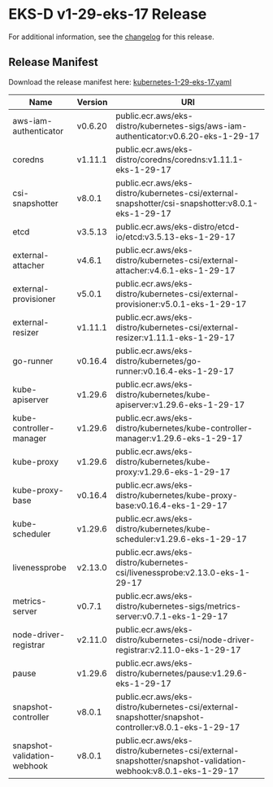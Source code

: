 # EKS-D v1-29-eks-17 Release

For additional information, see the [changelog](CHANGELOG-v1-29-eks-17.md) for this release.

## Release Manifest

Download the release manifest here: [kubernetes-1-29-eks-17.yaml](https://distro.eks.amazonaws.com/kubernetes-1-29/kubernetes-1-29-eks-17.yaml)

| Name | Version | URI |
|------|---------|-----|
| aws-iam-authenticator | v0.6.20 | public.ecr.aws/eks-distro/kubernetes-sigs/aws-iam-authenticator:v0.6.20-eks-1-29-17 |
| coredns | v1.11.1 | public.ecr.aws/eks-distro/coredns/coredns:v1.11.1-eks-1-29-17 |
| csi-snapshotter | v8.0.1 | public.ecr.aws/eks-distro/kubernetes-csi/external-snapshotter/csi-snapshotter:v8.0.1-eks-1-29-17 |
| etcd | v3.5.13 | public.ecr.aws/eks-distro/etcd-io/etcd:v3.5.13-eks-1-29-17 |
| external-attacher | v4.6.1 | public.ecr.aws/eks-distro/kubernetes-csi/external-attacher:v4.6.1-eks-1-29-17 |
| external-provisioner | v5.0.1 | public.ecr.aws/eks-distro/kubernetes-csi/external-provisioner:v5.0.1-eks-1-29-17 |
| external-resizer | v1.11.1 | public.ecr.aws/eks-distro/kubernetes-csi/external-resizer:v1.11.1-eks-1-29-17 |
| go-runner | v0.16.4 | public.ecr.aws/eks-distro/kubernetes/go-runner:v0.16.4-eks-1-29-17 |
| kube-apiserver | v1.29.6 | public.ecr.aws/eks-distro/kubernetes/kube-apiserver:v1.29.6-eks-1-29-17 |
| kube-controller-manager | v1.29.6 | public.ecr.aws/eks-distro/kubernetes/kube-controller-manager:v1.29.6-eks-1-29-17 |
| kube-proxy | v1.29.6 | public.ecr.aws/eks-distro/kubernetes/kube-proxy:v1.29.6-eks-1-29-17 |
| kube-proxy-base | v0.16.4 | public.ecr.aws/eks-distro/kubernetes/kube-proxy-base:v0.16.4-eks-1-29-17 |
| kube-scheduler | v1.29.6 | public.ecr.aws/eks-distro/kubernetes/kube-scheduler:v1.29.6-eks-1-29-17 |
| livenessprobe | v2.13.0 | public.ecr.aws/eks-distro/kubernetes-csi/livenessprobe:v2.13.0-eks-1-29-17 |
| metrics-server | v0.7.1 | public.ecr.aws/eks-distro/kubernetes-sigs/metrics-server:v0.7.1-eks-1-29-17 |
| node-driver-registrar | v2.11.0 | public.ecr.aws/eks-distro/kubernetes-csi/node-driver-registrar:v2.11.0-eks-1-29-17 |
| pause | v1.29.6 | public.ecr.aws/eks-distro/kubernetes/pause:v1.29.6-eks-1-29-17 |
| snapshot-controller | v8.0.1 | public.ecr.aws/eks-distro/kubernetes-csi/external-snapshotter/snapshot-controller:v8.0.1-eks-1-29-17 |
| snapshot-validation-webhook | v8.0.1 | public.ecr.aws/eks-distro/kubernetes-csi/external-snapshotter/snapshot-validation-webhook:v8.0.1-eks-1-29-17 |
